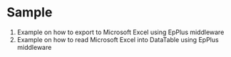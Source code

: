 # Sample
1. Example on how to export to Microsoft Excel using EpPlus middleware
12. Example on how to read Microsoft Excel into DataTable using EpPlus middleware
